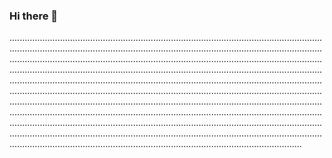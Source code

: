 ### Hi there 👋

............................................................................................................................................................................................................................................................................................................................................................................................................................................................................................................................................................................................................................................................................................................................................................................................................................................................................................................................................................................................................................................................................................................................................................................................................................................................................................................................................................................................................